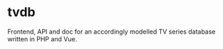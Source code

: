 # tvdb
Frontend, API and doc for an accordingly modelled TV series database written in PHP and Vue.
